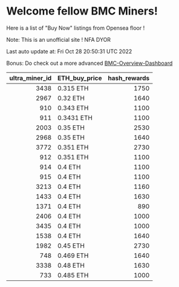 # Welcome fellow BMC Miners!
Here is a list of "Buy Now" listings from Opensea floor !

Note: This is an unofficial site ! NFA DYOR

Last auto update at: Fri Oct 28 20:50:31 UTC 2022

Bonus: Do check out a more advanced [BMC-Overview-Dashboard](https://dune.com/defifunk/BMC-Overview-Dashboard)


|   ultra_miner_id | ETH_buy_price   |   hash_rewards |
|-----------------:|:----------------|---------------:|
|             3438 | 0.315 ETH       |           1750 |
|             2967 | 0.32 ETH        |           1640 |
|              910 | 0.343 ETH       |           1100 |
|              911 | 0.3431 ETH      |           1100 |
|             2003 | 0.35 ETH        |           2530 |
|             2968 | 0.35 ETH        |           1640 |
|             3772 | 0.351 ETH       |           2730 |
|              912 | 0.351 ETH       |           1100 |
|              914 | 0.4 ETH         |           1100 |
|              915 | 0.4 ETH         |           1100 |
|             3213 | 0.4 ETH         |           1160 |
|             1433 | 0.4 ETH         |           1630 |
|             1371 | 0.4 ETH         |            890 |
|             2406 | 0.4 ETH         |           1000 |
|             3435 | 0.4 ETH         |           1000 |
|             1538 | 0.4 ETH         |           1640 |
|             1982 | 0.45 ETH        |           2730 |
|              748 | 0.469 ETH       |           1640 |
|             3338 | 0.48 ETH        |           1630 |
|              733 | 0.485 ETH       |           1000 |
